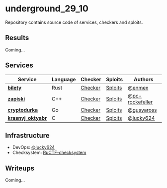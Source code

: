 # underground_29_10
Repository contains source code of services, checkers and sploits.

## Results

Coming...


## Services

| Service | Language | Checker | Sploits | Authors |
|---------|----------|---------|---------|---------|
| **[bilety](services/bilety/)** | Rust | [Checker](checkers/bilety/) | [Sploits](sploits/bilety/) | [@enmex](https://github.com/enmex) |
| **[zapiski](services/zapiski/)** | C++ | [Checker](checkers/zapiski/) | [Sploits](sploits/zapiski/) | [@pc-rockefeller](https://github.com/pc-rockefeller) |
| **[cryptodurka](services/cryptodurka/)** | Go | [Checker](checkers/cryptodurka/) | [Sploits](sploits/cryptodurka/) | [@gusyaross](https://github.com/gusyaross) |
| **[krasnyj_oktyabr](services/krasnyj_oktyabr/)** | C | [Checker](checkers/krasnyj_oktyabr/) | [Sploits](sploits/krasnyj_oktyabr/) | [@lucky624](https://github.com/lucky624) |


## Infrastructure

- DevOps: [@lucky624](https://github.com/lucky624)
- Checksystem: [RuCTF-checksystem](https://github.com/HackerDom/checksystem)


## Writeups

Coming...
